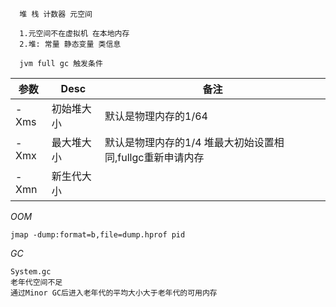~~~
  堆 栈 计数器 元空间

  1.元空间不在虚拟机 在本地内存
  2.堆: 常量 静态变量 类信息

  jvm full gc 触发条件
~~~

参数|Desc|备注
-|-|-
-Xms|初始堆大小|默认是物理内存的1/64
-Xmx|最大堆大小|默认是物理内存的1/4 堆最大初始设置相同,fullgc重新申请内存
-Xmn|新生代大小|

*OOM*
~~~
jmap -dump:format=b,file=dump.hprof pid
~~~

*GC*
~~~
System.gc
老年代空间不足
通过Minor GC后进入老年代的平均大小大于老年代的可用内存
~~~
